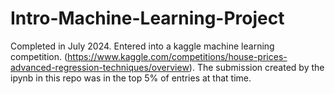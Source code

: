 # Intro-Machine-Learning-Project
Completed in July 2024. Entered into a kaggle machine learning competition.
(https://www.kaggle.com/competitions/house-prices-advanced-regression-techniques/overview). 
The submission created by the ipynb in this repo was in the top 5% of entries at that time.